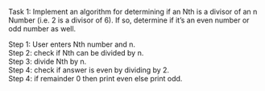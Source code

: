 Task 1: Implement an algorithm for determining if an Nth is a divisor of an n Number (i.e. 2 is a divisor of 6). If so, determine if it’s an even number or odd number as well.

Step 1: User enters Nth number and n.\
Step 2: check if Nth can be divided by n.\
Step 3: divide Nth by n.\
Step 4: check if answer is even by dividing by 2.\
Step 4: if remainder 0 then print even else print odd.
